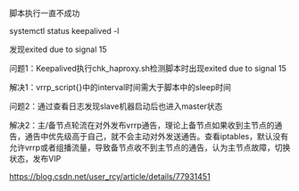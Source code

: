 脚本执行一直不成功



systemctl status keepalived -l

发现exited due to signal 15



问题1：Keepalived执行chk_haproxy.sh检测脚本时出现exited due to signal 15



解决1：vrrp_script{}中的interval时间需大于脚本中的sleep时间



问题2：通过查看日志发现slave机器启动后也进入master状态



解决2：主/备节点轮流在对外发布vrrp通告，理论上备节点如果收到主节点的通告，通告中优先级高于自己，就不会主动对外发送通告。查看iptables，默认没有允许vrrp或者组播流量，导致备节点收不到主节点的通告，认为主节点故障，切换状态，发布VIP

https://blog.csdn.net/user_rcy/article/details/77931451